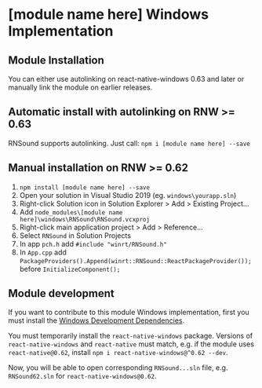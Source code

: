 # [module name here] Windows Implementation

## Module Installation
You can either use autolinking on react-native-windows 0.63 and later or manually link the module on earlier releases.

## Automatic install with autolinking on RNW >= 0.63
RNSound supports autolinking. Just call: `npm i [module name here] --save`

## Manual installation on RNW >= 0.62
1. `npm install [module name here] --save`
2. Open your solution in Visual Studio 2019 (eg. `windows\yourapp.sln`)
3. Right-click Solution icon in Solution Explorer > Add > Existing Project...
4. Add `node_modules\[module name here]\windows\RNSound\RNSound.vcxproj`
5. Right-click main application project > Add > Reference...
6. Select `RNSound` in Solution Projects
7. In app `pch.h` add `#include "winrt/RNSound.h"`
8. In `App.cpp` add `PackageProviders().Append(winrt::RNSound::ReactPackageProvider());` before `InitializeComponent();`

## Module development

If you want to contribute to this module Windows implementation, first you must install the [Windows Development Dependencies](https://aka.ms/rnw-deps).

You must temporarily install the `react-native-windows` package. Versions of `react-native-windows` and `react-native` must match, e.g. if the module uses `react-native@0.62`, install `npm i react-native-windows@^0.62 --dev`.

Now, you will be able to open corresponding `RNSound...sln` file, e.g. `RNSound62.sln` for `react-native-windows@0.62`.
